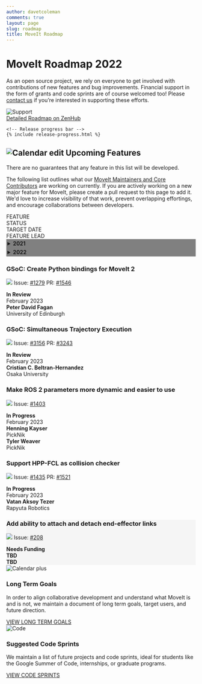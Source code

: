 ```yaml
---
author: davetcoleman
comments: true
layout: page
slug: roadmap
title: MoveIt Roadmap
---
```


<div class='row'>
  <div class='col-sm-12 col-lg-6'>
    <h1>MoveIt Roadmap 2022</h1>
    <p class="paragraph-big">
      As an open source project, we rely on everyone to get involved with contributions of new features and bug improvements. Financial support in the form of grants and code sprints are of course welcomed too! Please <a href="https://picknik.ai/connect/" target="_blank">contact us</a> if you’re interested in supporting these efforts.
    </p>
  </div>
  <div class='col-sm-12 col-lg-6'>
    <img style="max-width:100%" alt="Support" src="/assets/images/roadmap.png">
  </div>
</div>
<div class="row current-version roadmap-current-version">
    <a class="button button-transparent button-transparent__blue" href="https://app.zenhub.com/workspaces/moveit-61675936b391800012280f6d/roadmap">Detailed Roadmap on ZenHub</a>

    <!-- Release progress bar -->
    {% include release-progress.html %}

</div>
<div class='row roadmap-features'>
  <div class='col-sm-12 col-lg-12'>
    <h2>
      <span class="icon">
        <img alt="Calendar edit" src="/assets/images/icons/calendar_edit.svg">
      </span>
       Upcoming Features
    </h2>
    <span class="sub-title">There are no guarantees that any feature in this list will be developed.</span>
    <p class="paragraph-big">
      The following list outlines what our <a href="/about/">MoveIt Maintainers and Core Contributors</a> are working on currently. If you are actively working on a new major feature for MoveIt, please create a pull request to this page to add it. We'd love to increase visibility of that work, prevent overlapping effortings, and encourage collaborations between developers.
    </p>
  </div>
  <div class="release-versions">
    <div class="release-versions__header">
      <div class="release-versions__1">FEATURE</div>
      <div class="release-versions__status">STATUS</div>
      <div class="release-versions__2">TARGET DATE</div>
      <div class="release-versions__3">FEATURE LEAD</div>
    </div>
    <div class="release-versions__body">
    <details style="width:100%;padding-left:0px;background-color:Gray">
    <summary style=";padding:3px"><b>2021</b></summary>
      <div class="release-versions__content" style="background-color:PaleGreen">
        <div class="release-versions__1">
          <h3>Hybrid Planning</h3>
          <p>
            <span><img src="/assets/images/icons/git-black.svg"></span>
            Issue: <a href="https://github.com/ros-planning/moveit2/issues/433" target="_blank">#433</a>
          </p>
        </div>
        <div class="release-versions__status">
          <strong>Completed</strong><br/>
        </div>
        <div class="release-versions__2">
	  December 2021
        </div>
        <div class="release-versions__3">
          <div class="release-versions__divide">
            <strong>Sebastian Jahr</strong><br/>
            PickNik
          </div>
          <div class="release-versions__divide">
            <strong>Henning Kayser</strong><br/>
            PickNik
          </div>
        </div>
      </div>
      <div class="release-versions__content" style="background-color:PaleGreen">
        <div class="release-versions__1">
          <h3>Port MoveIt Task Constructor to ROS 2</h3>
          <p>
            <span><img src="/assets/images/icons/git-black.svg"></span>
            Issue: <a href="https://github.com/ros-planning/moveit_task_constructor/pull/170" target="_blank">#170</a>
          </p>
        </div>
        <div class="release-versions__status">
          <strong>Completed</strong><br/>
        </div>
        <div class="release-versions__2">
	  November 2021
        </div>
        <div class="release-versions__3">
          <div class="release-versions__divide">
            <strong>Jafar Abdi</strong><br/>
            PickNik
          </div>
          <div class="release-versions__divide">
            <strong>Henning Kayser</strong><br/>
            PickNik
          </div>
        </div>
      </div>
      <div class="release-versions__content" style="background-color:PaleGreen">
        <div class="release-versions__1">
          <h3>Port Pilz Industrial Motion Planner to ROS 2</h3>
          <p>
            <span><img src="/assets/images/icons/git-black.svg"></span>
            Issue: <a href="https://github.com/ros-planning/moveit2/issues/315" target="_blank">#315</a>
          </p>
        </div>
        <div class="release-versions__status">
          <strong>Completed</strong><br/>
        </div>
        <div class="release-versions__2">
	  December 2021
        </div>
        <div class="release-versions__3">
          <strong>Henning Kayser</strong><br/>
          PickNik
        </div>
      </div>
      </details>
      <details style="width:100%;padding-left:0px;background-color:Gray">
      <summary style=";padding:3px"><b>2022</b></summary>
      <div class="release-versions__content" style="background-color:PaleGreen">
        <div class="release-versions__1">
          <h3>OMPL Orientation Constraints</h3>
          <p>
            <span><img src="/assets/images/icons/git-black.svg"></span>
            Issue: <a href="https://github.com/ros-planning/moveit2/issues/348" target="_blank">#348</a>
	    PRs: <a href="https://github.com/ros-planning/moveit2/pull/550" target="_blank">#550</a>, <a href="https://github.com/ros-planning/moveit2/pull/1273" target="_blank">#1273</a>
          </p>
        </div>
        <div class="release-versions__status">
          <strong>Completed</strong><br/>
        </div>
        <div class="release-versions__2">
          June 2022
        </div>
        <div class="release-versions__3">
          <strong>Stephanie Eng</strong><br/>
	  PickNik
        </div>
      </div>
      <div class="release-versions__content" style="background-color:PaleGreen">
        <div class="release-versions__1">
          <h3>MoveIt Config Redesign - Migrate MSA to ROS&nbsp;2</h3>
          <p>
            <span><img src="/assets/images/icons/git-black.svg"></span>
            Issue: <a href="https://github.com/ros-planning/moveit2/issues/313" target="_blank">#313</a>
            PR: <a href="https://github.com/ros-planning/moveit2/pull/1254" target="_blank">#1254</a>
          </p>
        </div>
        <div class="release-versions__status">
          <strong>Completed</strong><br/>
        </div>
        <div class="release-versions__2">
	  June 2022
        </div>
        <div class="release-versions__3">
          <div class="release-versions__divide">
            <strong>Henning Kayser</strong><br/>
            PickNik
          </div>
          <div class="release-versions__divide">
            <strong>David Lu!</strong><br/>
            PickNik
          </div>
        </div>
      </div>
      <div class="release-versions__content" style="background-color:PaleGreen">
        <div class="release-versions__1">
          <h3>Cartesian Interpolation with optimization-based IK</h3>
          <p>
            <span><img src="/assets/images/icons/git-black.svg"></span>
            Issue: <a href="https://github.com/ros-planning/moveit2/issues/1370" target="_blank">#1370</a>
            PRs: <a href="https://github.com/ros-planning/moveit2/pull/1386" target="_blank">#1386</a>, <a href="https://github.com/ros-planning/moveit2/pull/1434" target="_blank">#1434</a>
          </p>
        </div>
        <div class="release-versions__status">
          <b>Completed</b><br>
        </div>
        <div class="release-versions__2">
	  August 2022
        </div>
        <div class="release-versions__3">
          <div class="release-versions__divide">
            <strong>Tyler Weaver</strong><br/>
            PickNik
          </div>
	  <div class="release-versions__divide">
            <strong>Wyatt Rees</strong><br/>
            PickNik
          </div>
        </div>
      </div>
      <div class="release-versions__content" style="background-color:PaleGreen">
        <div class="release-versions__1">
          <h3>Support Chainable Admittance Controllers</h3>
          <p>
            <span><img src="/assets/images/icons/git-black.svg"></span>
            Issue: <a href="https://github.com/ros-planning/moveit2/issues/1371" target="_blank">#1371</a>
            PR: <a href="https://github.com/ros-planning/moveit2/pull/1482" target="_blank">#1482</a>
          </p>
        </div>
        <div class="release-versions__status">
          <strong>Completed</strong><br/>
        </div>
        <div class="release-versions__2">
	  September 2022
        </div>
        <div class="release-versions__3">
          <div class="release-versions__divide">
            <strong>Paul Gesel</strong><br/>
            PickNik
          </div>
        </div>
      </div>
      <div class="release-versions__content" style="background-color:PaleGreen">
        <div class="release-versions__1">
          <h3>Remove outdated & unused code</h3>
          <p>
            <span><img src="/assets/images/icons/git-black.svg"></span>
            Issue: <a href="https://github.com/ros-planning/moveit2/issues/1038" target="_blank">#1038</a>
          </p>
        </div>
        <div class="release-versions__status">
          <strong>Completed</strong><br/>
        </div>
        <div class="release-versions__2">
	  October 2022
        </div>
        <div class="release-versions__3">
          <div class="release-versions__divide">
            <strong>Henning Kayser</strong><br/>
            PickNik
          </div>
        </div>
      </div>
      <div class="release-versions__content" style="background-color:PaleGreen">
        <div class="release-versions__1">
          <h3>Cost-optimized planning with STOMP</h3>
          <p>
            <span><img src="/assets/images/icons/git-black.svg"></span>
            Issue: <a href="https://github.com/ros-planning/moveit2/issues/1603" target="_blank">#1603</a>
            Repo: <a href="https://github.com/ros-planning/stomp_moveit" target="_blank">ros-planning/stomp_moveit</a>
          </p>
        </div>
        <div class="release-versions__status">
          <b>Completed</b>
        </div>
        <div class="release-versions__2">
	  November 2022
        </div>
        <div class="release-versions__3">
          <strong>Henning Kayser</strong><br/>
	  PickNik
        </div>
      </div>
      <div class="release-versions__content" style="background-color:PaleGreen">
        <div class="release-versions__1">
          <h3>Better path quality when planning with MoveItCpp</h3>
          <p>
            <span><img src="/assets/images/icons/git-black.svg"></span>
            Issue: <a href="https://github.com/ros-planning/moveit2/issues/1200" target="_blank">#1200</a>
            PR: <a href="https://github.com/ros-planning/moveit2/issues/1420" target="_blank">#1420</a>
          </p>
        </div>
        <div class="release-versions__status">
          <b>Completed</b>
        </div>
        <div class="release-versions__2">
	  November 2022
        </div>
        <div class="release-versions__3">
          <strong>Sebastian Jahr</strong><br/>
	  PickNik
        </div>
      </div>
      </details>
      <div class="release-versions__content">
        <div class="release-versions__1">
          <h3>GSoC: Create Python bindings for MoveIt 2</h3>
          <p>
            <span><img src="/assets/images/icons/git-black.svg"></span>
            Issue: <a href="https://github.com/ros-planning/moveit2/issues/1279" target="_blank">#1279</a>
            PR: <a href="https://github.com/ros-planning/moveit2/pull/1546" target="_blank">#1546</a>
          </p>
        </div>
        <div class="release-versions__status">
          <b>In Review</b><br>
        </div>
        <div class="release-versions__2">
	  February 2023
        </div>
        <div class="release-versions__3">
          <strong>Peter David Fagan</strong><br/>
          University of Edinburgh
        </div>
      </div>
      <div class="release-versions__content">
        <div class="release-versions__1">
          <h3>GSoC: Simultaneous Trajectory Execution</h3>
          <p>
            <span><img src="/assets/images/icons/git-black.svg"></span>
            Issue: <a href="https://github.com/ros-planning/moveit/issues/3156" target="_blank">#3156</a>
            PR: <a href="https://github.com/ros-planning/moveit/issues/3243" target="_blank">#3243</a>
          </p>
        </div>
        <div class="release-versions__status">
          <b>In Review</b><br>
        </div>
        <div class="release-versions__2">
	  February 2023
        </div>
        <div class="release-versions__3">
          <strong>Cristian C. Beltran-Hernandez</strong><br/>
          Osaka University
        </div>
      </div>
      <div class="release-versions__content">
        <div class="release-versions__1">
          <h3>Make ROS&nbsp;2 parameters more dynamic and easier to use</h3>
          <p>
            <span><img src="/assets/images/icons/git-black.svg"></span>
            Issue: <a href="https://github.com/orgs/ros-planning/discussions/1403" target="_blank">#1403</a>
          </p>
        </div>
        <div class="release-versions__status">
          <strong>In Progress</strong><br/>
        </div>
        <div class="release-versions__2">
	  February 2023
        </div>
        <div class="release-versions__3">
          <div class="release-versions__divide">
            <strong>Henning Kayser</strong><br/>
            PickNik
          </div>
          <div class="release-versions__divide">
            <strong>Tyler Weaver</strong><br/>
            PickNik
          </div>
        </div>
      </div>
      <div class="release-versions__content">
        <div class="release-versions__1">
          <h3>Support HPP-FCL as collision checker</h3>
          <p>
            <span><img src="/assets/images/icons/git-black.svg"></span>
            Issue: <a href="https://github.com/ros-planning/moveit2/issues/1435" target="_blank">#1435</a>
            PR: <a href="https://github.com/ros-planning/moveit2/issues/1521" target="_blank">#1521</a>
          </p>
        </div>
        <div class="release-versions__status">
          <b>In Progress</b><br>
        </div>
        <div class="release-versions__2">
	  February 2023
        </div>
        <div class="release-versions__3">
          <strong>Vatan Aksoy Tezer</strong><br/>
          Rapyuta Robotics
        </div>
      </div>
      <div class="release-versions__content" style="background-color:WhiteSmoke">
        <div class="release-versions__1">
          <h3>Add ability to attach and detach end-effector links</h3>
          <p>
            <span><img src="/assets/images/icons/git-black.svg"></span>
            Issue: <a href="https://github.com/ros-planning/moveit2/issues/208" target="_blank">#208</a>
          </p>
        </div>
        <div class="release-versions__status">
          <strong>Needs Funding</strong>
        </div>
        <div class="release-versions__2">
          <strong>TBD</strong>
        </div>
        <div class="release-versions__3">
          <strong>TBD</strong>
        </div>
      </div>
    </div>
  </div>
</div>
<div class='row roadmap-box'>
  <div class='col-sm-12 col-lg-2'>
    <img alt="Calendar plus" src="/assets/images/icons/calendar_plus.svg">
  </div>
  <div class='col-sm-12 col-lg-10'>
    <h3>Long Term Goals</h3>
    <p class="paragraph-big">
      In order to align collaborative development and understand what MoveIt is and is not, we maintain a document of long term goals, target users, and future direction.
    </p>
    <a class="button button-transparent button-transparent__blue" href="https://docs.google.com/document/d/1bRi5mNFrdXndY73jkoWxqi-vwcyJpkjCbYwrAc7qN3M/edit" target="_blank">VIEW LONG TERM GOALS</a>
  </div>
</div>
<div class='row roadmap-box'>
  <div class='col-sm-12 col-lg-2'>
    <img alt="Code" src="/assets/images/icons/code.svg">
  </div>
  <div class='col-sm-12 col-lg-10'>
    <h3>Suggested Code Sprints</h3>
    <p class="paragraph-big">
      We maintain a list of future projects and code sprints, ideal for students like the Google Summer of Code, internships, or graduate programs.
    </p>
    <a class="button button-transparent button-transparent__blue" href="/documentation/contributing/future_projects/">VIEW CODE SPRINTS</a>
  </div>
</div>
